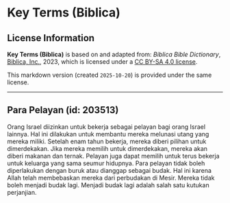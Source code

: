 # Key Terms (Biblica)

## License Information

**Key Terms (Biblica)** is based on and adapted from: _Biblica Bible Dictionary_, [Biblica, Inc.](https://www.biblica.com/), 2023, which is licensed under a [CC BY-SA 4.0 license](https://creativecommons.org/licenses/by-sa/4.0/legalcode.en).

This markdown version (created `2025-10-20`) is provided under the same license.



--------------------------------

## Para Pelayan (id: 203513)

Orang Israel diizinkan untuk bekerja sebagai pelayan bagi orang Israel lainnya. Hal ini dilakukan untuk membantu mereka melunasi utang yang mereka miliki. Setelah enam tahun bekerja, mereka diberi pilihan untuk dimerdekakan. Jika mereka memilih untuk dimerdekakan, mereka akan diberi makanan dan ternak. Pelayan juga dapat memilih untuk terus bekerja untuk keluarga yang sama seumur hidupnya. Para pelayan tidak boleh diperlakukan dengan buruk atau dianggap sebagai budak. Hal ini karena Allah telah membebaskan mereka dari perbudakan di Mesir. Mereka tidak boleh menjadi budak lagi. Menjadi budak lagi adalah salah satu kutukan perjanjian.


